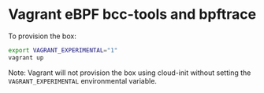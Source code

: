 Vagrant eBPF bcc-tools and bpftrace
===================================

To provision the box:

```bash
export VAGRANT_EXPERIMENTAL="1"
vagrant up
```

Note: Vagrant will not provision the box using cloud-init without setting the `VAGRANT_EXPERIMENTAL` environmental variable.